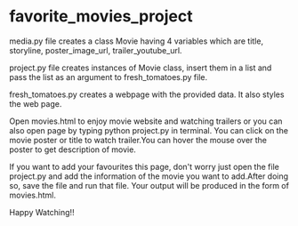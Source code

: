 # favorite_movies_project

media.py file creates a class Movie having 4 variables which are title, storyline, poster_image_url, trailer_youtube_url.

project.py file creates instances of Movie class, insert them in a list and pass the list as an argument to fresh_tomatoes.py file.

fresh_tomatoes.py creates a webpage with the provided data. It also styles the web page.

Open movies.html to enjoy movie website and watching trailers or you can also open page by typing python project.py in terminal. You can click on the movie poster or title to watch trailer.You can hover the mouse over the poster to get description of movie.

If you want to add your favourites this page, don't worry just open the file project.py and add the information of the movie you want to add.After doing so, save the file and run that file. Your output will be produced in the form of movies.html.

Happy Watching!!
